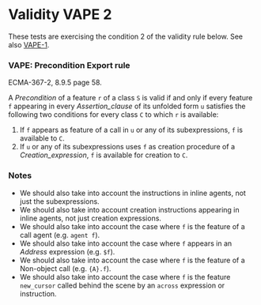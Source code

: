 # Validity VAPE 2

These tests are exercising the condition 2 of the validity rule below.
See also [VAPE-1](../vape1).

### VAPE: Precondition Export rule

ECMA-367-2, 8.9.5 page 58.

A *Precondition* of a feature `r` of a class `S` is valid if and only if every feature `f` appearing in every *Assertion_clause* of its unfolded form `u` satisfies the following two conditions for every class `C` to which `r` is available:

1. If `f` appears as feature of a call in `u` or any of its subexpressions, `f` is available to `C`.
2. If `u` or any of its subexpressions uses `f` as creation procedure of a *Creation_expression*, `f` is available for creation to `C`.

### Notes

* We should also take into account the instructions in inline agents, not just the subexpressions.
* We should also take into account creation instructions appearing in inline agents, not just creation expressions.
* We should also take into account the case where `f` is the feature of a call agent (e.g. `agent f`).
* We should also take into account the case where `f` appears in an *Address* expression  (e.g. `$f`).
* We should also take into account the case where `f` is the feature of a Non-object call (e.g. `{A}.f`).
* We should also take into account the case where `f` is the feature `new_cursor` called behind the scene by an `across` expression or instruction.
